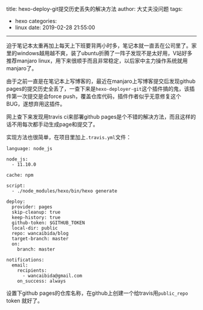 title: hexo-deploy-git提交历史丢失的解决方法
author: 大丈夫没问题
tags:
  - hexo
categories:
  - linux
date: 2019-02-28 21:55:00
---
迫于笔记本太重再加上每天上下班要背两小时多，笔记本就一直丢在公司里了。家里的windows越用越不爽，装了ubuntu折腾了一阵子发现不是太好用，V站好多推荐manjaro linux，用下来很顺手而且非常稳定，以后家中主力操作系统就用manjaro了。

由于之前一直是在笔记本上写博客的，最近在manjaro上写博客提交后发现github pages的提交历史全丢了，一查下来是`hexo-deployer-git`这个插件搞的鬼，该插件第一次提交是会force push，覆盖仓库代码，插件作者似乎无意修复这个BUG，遂想弃用这插件。

网上查下来发现用travis ci来部署github pages是个不错的解决方法，而且这样的话不用每次都手动生成page和提交了。

实现方法也很简单，在项目里加上`.travis.yml`文件：

```
language: node_js

node_js: 
  - 11.10.0

cache: npm

script:
  - ./node_modules/hexo/bin/hexo generate

deploy:
  provider: pages
  skip-cleanup: true
  keep-history: true
  github-token: $GITHUB_TOKEN
  local-dir: public
  repo: wancaibida/blog
  target-branch: master
  on:
    branch: master

notifications:
  email:
    recipients:
      - wancaibida@gmail.com
    on_success: always
```

设置下github pages的仓库名称，在github上创建一个给travis用`public_repo` token 就好了。